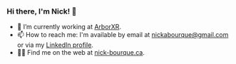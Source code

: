 ### Hi there, I'm Nick! 👋

- 🔭 I’m currently working at [ArborXR](https://arborxr.com).
- 📫 How to reach me: I'm available by email at [nickabourque@gmail.com](mailto:nickabourque@gmail.com) or via my [LinkedIn profile](https://www.linkedin.com/in/nick-bourque/).
- 🧑‍💻 Find me on the web at [nick-bourque.ca](https://nick-bourque.ca).
